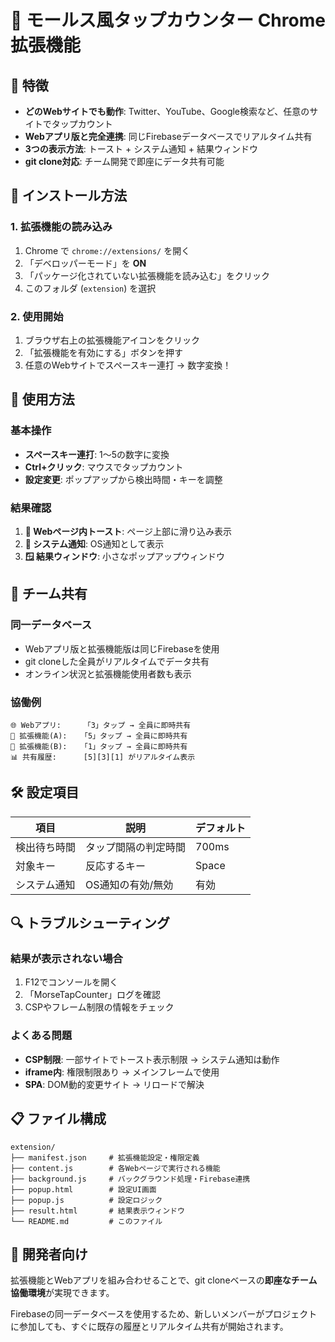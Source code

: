 # 🔧 モールス風タップカウンター Chrome拡張機能

## 🌟 特徴

- **どのWebサイトでも動作**: Twitter、YouTube、Google検索など、任意のサイトでタップカウント
- **Webアプリ版と完全連携**: 同じFirebaseデータベースでリアルタイム共有
- **3つの表示方法**: トースト + システム通知 + 結果ウィンドウ
- **git clone対応**: チーム開発で即座にデータ共有可能

## 🚀 インストール方法

### **1. 拡張機能の読み込み**
1. Chrome で `chrome://extensions/` を開く
2. 「デベロッパーモード」を **ON**
3. 「パッケージ化されていない拡張機能を読み込む」をクリック
4. このフォルダ (`extension`) を選択

### **2. 使用開始**
1. ブラウザ右上の拡張機能アイコンをクリック
2. 「拡張機能を有効にする」ボタンを押す
3. 任意のWebサイトでスペースキー連打 → 数字変換！

## 🎯 使用方法

### **基本操作**
- **スペースキー連打**: 1〜5の数字に変換
- **Ctrl+クリック**: マウスでタップカウント
- **設定変更**: ポップアップから検出時間・キーを調整

### **結果確認**
1. **🍞 Webページ内トースト**: ページ上部に滑り込み表示
2. **🔔 システム通知**: OS通知として表示
3. **🪟 結果ウィンドウ**: 小さなポップアップウィンドウ

## 🤝 チーム共有

### **同一データベース**
- Webアプリ版と拡張機能版は同じFirebaseを使用
- git cloneした全員がリアルタイムでデータ共有
- オンライン状況と拡張機能使用者数も表示

### **協働例**
```
🌐 Webアプリ:     「3」タップ → 全員に即時共有
🔧 拡張機能(A):   「5」タップ → 全員に即時共有  
🔧 拡張機能(B):   「1」タップ → 全員に即時共有
📊 共有履歴:      [5][3][1] がリアルタイム表示
```

## 🛠 設定項目

| 項目 | 説明 | デフォルト |
|------|------|-----------|
| 検出待ち時間 | タップ間隔の判定時間 | 700ms |
| 対象キー | 反応するキー | Space |
| システム通知 | OS通知の有効/無効 | 有効 |

## 🔍 トラブルシューティング

### **結果が表示されない場合**
1. F12でコンソールを開く
2. 「MorseTapCounter」ログを確認
3. CSPやフレーム制限の情報をチェック

### **よくある問題**
- **CSP制限**: 一部サイトでトースト表示制限 → システム通知は動作
- **iframe内**: 権限制限あり → メインフレームで使用
- **SPA**: DOM動的変更サイト → リロードで解決

## 📋 ファイル構成

```
extension/
├── manifest.json     # 拡張機能設定・権限定義
├── content.js        # 各Webページで実行される機能
├── background.js     # バックグラウンド処理・Firebase連携  
├── popup.html        # 設定UI画面
├── popup.js          # 設定ロジック
├── result.html       # 結果表示ウィンドウ
└── README.md         # このファイル
```

## 🎉 開発者向け

拡張機能とWebアプリを組み合わせることで、git cloneベースの**即座なチーム協働環境**が実現できます。

Firebaseの同一データベースを使用するため、新しいメンバーがプロジェクトに参加しても、すぐに既存の履歴とリアルタイム共有が開始されます。
